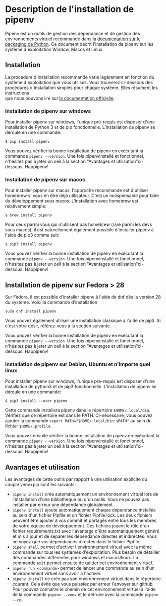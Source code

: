 # Description de l'installation de pipenv

Pipenv est un outils de gestion des dépendance et de gestion des environnements
virtuel recommandé dans la [documentation sur le packaging de Python](https://packaging.python.org/tutorials/managing-dependencies/). Ce document décrit l'installation
de pipenv sur les système d'exploitation Window, Macos et Linux.

## Installation

La procédure d'installation recommande varie légèrement en fonction du système
d'exploitation que vous utilisez. Vous trouverez ci-dessous des procédures
d'installation simples pour chaque système. Elles résument les instructions  
que nous pouvons lire sur [la documentation officielle](https://pipenv.pypa.io/en/latest/#install-pipenv-today).

### Installation de pipenv sur windows

Pour installer pipenv sur windows, l'unique pré-requis est disposer d'une 
installation de Python 3 et de pip fonctionnelle. L'installation de pipenv se
déroule en une commande:

```
$ pip install pipenv
```

Vous pouvez vérifier la bonne installation de pipenv en exécutant la commande
`pipenv --version`. Une fois pipenvinstallé et fonctionnel, n'hésitez pas à jeter un 
oeil à la section "Avantages et utilisation"ci-dessous. Happipenv!

### Installation de pipenv sur macos

Pour installer pipenv sur macos, l'approche recommande est d'utiliser
homebrew si vous en être déjà utilisateur. C'est un indispensable pour faire du
développement sous macos. L'installation avec homebrew est relativement simple:

```
$ brew install pipenv
```

Pour ceux parmi vous qui n'utilisent pas homebrew (rare parmi les devs sous macos), 
il est naturellement également possible d'installer pipenv à l'aide de pip3 comme
suit:

```
$ pip3 install pipenv
```

Vous pouvez vérifier la bonne installation de pipenv en exécutant la commande
`pipenv --version`. Une fois pipenvinstallé et fonctionnel, n'hésitez pas à jeter un 
oeil à la section "Avantages et utilisation"ci-dessous. Happipenv!

## Installation de pipenv sur Fedora > 28

Sur Fedora, il est possible d'installer pipenv à l'aide de dnf dès la version 28 du système. Voici la commande d'installation:

```
sudo dnf install pipenv
```

Vous pouvez également utiliser une installation classique à l'aide de pip3. Si c'est votre désir, référez-vous à la section suivante.

Vous pouvez vérifier la bonne installation de pipenv en exécutant la commande
`pipenv --version`. Une fois pipenvinstallé et fonctionnel, n'hésitez pas à jeter un 
oeil à la section "Avantages et utilisation"ci-dessous. Happipenv!

### Installation de pipenv sur Debian, Ubuntu et n'importe quel linux

Pour installer pipenv sur windows, l'unique pré-requis est disposer d'une 
installation de python3 et de pip3 fonctionnelle. L'installation de pipenv se
déroule en une commande:

```
$ pip3 install --user pipenv
```

Cette commande installera pipenv dans le répertoire `$HOME/.local/bin`. Vérifiez
que ce répertoire est dans le PATH. Ci-nécessaire, vous pouvez ajouter la commande
`export PATH="$HOME/.local/bin:$PATH"` au sein du fichier `$HOME/.profile`.

Vous pouvez ensuite vérifier la bonne installation de pipenv en exécutant la commande
`pipenv --version`. Une fois pipenvinstallé et fonctionnel, n'hésitez pas à jeter un 
oeil à la section "Avantages et utilisation"ci-dessous. Happipenv!

## Avantages et utilisation
Les avantages de cette outils par rapport à une utilisation explicite du couple
venv+pip sont les suivants:

- `pipenv install` crée automatiquement un environnement virtuel lors de 
l'installation d'une bibliothèque ou d'un outils. Vous ne pouvez pas installer
par erreur une dépendance globalement.
- `pipenv install` ajoute automatiquement chaque dépendance installée au sein
d'un fichier Pipfile et un fichier Pipfile.lock. Les deux fichiers peuvent 
être ajouter à vos commit et partagés entre tous les membres de votre équipe de
développement. Ces fichiers jouent le rôle d'un fichier requirements.txt avec
l'avantage d'être automatiquement généré et mis à jour et de séparer les 
dépendance directes et indirectes. Vous ne voyez que vos dépendances directes dans le fichier Pipfile.
- `pipenv shell` permet d'activer l'environnement virtuel avec la même commande
sur tous les systèmes d'exploitation. Plus besoin de détailler des commandes
différentes pour windows et macos/linux. La commande `exit` permet ensuite de
quitter cet environnement virtuel.
- `pipenv run <commande>` permet de lancer une commande au sein d'un environnement
virtuel sans avoir à l'activer.
- `pipenv install` ne crée pas son environnement virtuel dans le répertoire 
courant. Cela évite que vous puissiez par erreur l'envoyer sur github. Pour
pouvez connaître le chemin de cet environnement virtuel à l'aide de la commande
`pipenv --venv` et le détruire avec la commande `pipenv --rm`.
